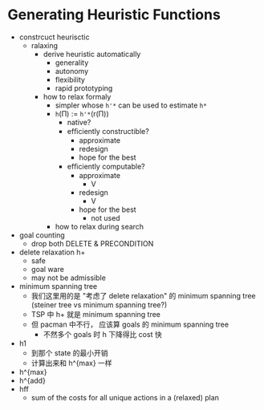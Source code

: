 # Generating Heuristic Functions
+ constrcuct heurisctic
    * ralaxing
        - derive heuristic automatically
            + generality
            + autonomy
            + flexibility
            + rapid prototyping
        - how to relax formaly
            + simpler whose `h'*` can be used to estimate  `h*`
            +  `h`(Π) := `h'*`(r(Π))
                * native?
                * efﬁciently constructible?
                    - approximate
                    - redesign
                    - hope for the best
                * efﬁciently computable?
                    - approximate
                        + V
                    - redesign
                        + V
                    - hope for the best
                        + not used
            + how to relax during search
+ goal counting
    * drop both DELETE & PRECONDITION
+ delete relaxation h+
    * safe
    * goal ware
    * may not be admissible
+ minimum spanning tree
    * 我们这里用的是 "考虑了 delete relaxation" 的 minimum spanning tree (steiner tree vs minimum spanning tree?)
    * TSP 中 h+ 就是 minimum spanning tree
    * 但 pacman 中不行， 应该算 goals 的 minimum spanning tree 
        - 不然多个 goals 时 h 下降得比 cost 快
+ h1
    * 到那个 state 的最小开销
    * 计算出来和 h^{max} 一样
+ h^{max}
+ h^{add}
+ hff
    * sum of the costs for all unique actions in a (relaxed) plan 
    
